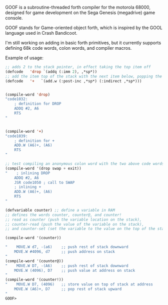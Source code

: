 GOOF is a subroutine-threaded forth compiler for the motorola 68000,
designed for game development on the Sega Genesis (megadrive) game console.

GOOF stands for Game-oriented object forth, which is inspired by the GOOL language used in Crash Bandicoot.

I'm still working on adding in basic forth primitives, but it
currently supports defining 68k code words, colon words, and compiler
macros.






Example of usage:

```lisp
;; adds 2 to the stack pointer, in effect taking the top item off
(defcode   'drop `(addq (:imm 2), ,*sp*))
;; add the item top of the stack with the next item below, popping the top item off
(defcode   '+   `(add.w (:post-inc ,*sp*) (:indirect ,*sp*)))


(compile-word 'drop)
"code1032: 
    ; definition for DROP 
    ADDQ #2, A6 
    RTS 
"


(compile-word '+)
"code1039: 
    ; definition for + 
    ADD.W (A6)+, (A6) 
    RTS 
"

;; test compiling an anonymous colon word with the two above code words
(compile-word '(drop swap + exit))
"    ; inlining DROP 
    ADDQ #2, A6 
    JSR code1050 ; call to SWAP
    ; inlining + 
    ADD.W (A6)+, (A6) 
    RTS
"

(defvariable counter) ;; define a variable in RAM 
;; defines the words counter, counter@, and counter!
;; read as counter (push the variable location on the stack),
;; counter-read (push the value of the variable on the stack),
;; and counter-set (set the variable to the value on the top of the stack)

(compile-word '(counter))

"    MOVE.W d7, -(a6)    ;; push rest of stack downward
    MOVE.W #4096, d7     ;; push address on stack
"
(compile-word '(counter@))
"    MOVE.W D7, -(A6)    ;; push rest of stack downward
    MOVE.W (4096), D7    ;; push value at address on stack
"
(compile-word '(counter!))
"    MOVE.W D7, (4096)   ;; store value on top of stack at address
    MOVE.W (A6)+, D7     ;; pop rest of stack upward
"
GOOF> 

```
